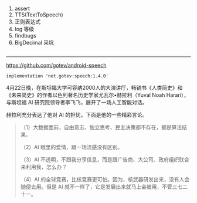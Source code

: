 1. assert
2. TTS(TextToSpeech)
3. 正则表达式
4. log  等级
5. findbugs
6. BigDecimal 采坑



## 

---


<https://github.com/gotev/android-speech>

```
implementation 'net.gotev:speech:1.4.0'
```



4月22日晚，在斯坦福大学可容纳2000人的大演讲厅，畅销书《人类简史》和《未来简史》的作者以色列著名历史学家尤瓦尔•赫拉利（Yuval Noah Harari），与斯坦福 AI 研究院领导者李飞飞，展开了一场人工智能对话。

赫拉利充分表达了他对 AI 的担忧，下面是他的一些精彩言论。

>（1）大数据面前，自由意志、独立思考、民主决策都不存在，都是算法结果。
>
>（2）AI 眼里的爱情，跟一场流感没有区别。
>
>（3）AI 不透明，不跟我分享信息，而是跟广告商、大公司、政府组织联合来利用我，怎么办？
>
>（4）AI 的全球竞赛，比核竞赛更可怕。因为，核武器研发出来，没有人会随便去用。但是 AI 就不一样了，它是发展出来就马上会被用，不管三七二十一。